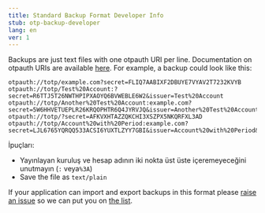 ```yaml
---
title: Standard Backup Format Developer Info
stub: otp-backup-developer
lang: en
ver: 1
---
```


Backups are just text files with one otpauth URI per line. Documentation on otpauth URIs are available [here](https://github.com/google/google-authenticator/wiki/Key-Uri-Format). For example, a backup could look like this:

    otpauth://totp/example.com?secret=FLIQ7AABIXF2DBUYE7VYAV2T7232KVYB
    otpauth://totp/Test%20Account:?secret=R6TTJ5T26NWTHPIPXAOYQ6BVWEBLE6W2&issuer=Test%20Account
    otpauth://totp/Another%20Test%20Account:example.com?secret=5W6HHVETUEPLR26KRQOPHTR6Q4JYRVJQ&issuer=Another%20Test%20Account
    otpauth://totp/?secret=AFKVXHTAZZQKCHI3XSZPX5NKQRFXL3AD
    otpauth://totp/Account%20with%20Period:example.com?secret=LJL6765YQRQQ533ACSI6YUXTLZYY7GBI&issuer=Account%20with%20Period&period=60
    

İpuçları:

- Yayınlayan kuruluş ve hesap adının iki nokta üst üste içeremeyeceğini unutmayın (`:` veya`%3A`) 
- Save the file as `text/plain`

If your application can import and export backups in this format please [raise an issue](https://github.com/Authenticator-Extension/authenticator.cc/issues/new) so we can put you on [the list](otp-backup).